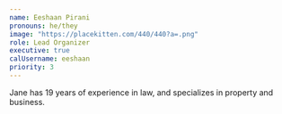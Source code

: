 ```yaml
---
name: Eeshaan Pirani
pronouns: he/they
image: "https://placekitten.com/440/440?a=.png"
role: Lead Organizer
executive: true
calUsername: eeshaan
priority: 3
---
```


Jane has 19 years of experience in law, and specializes in property and business.
